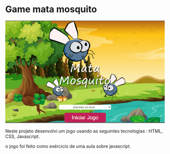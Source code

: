 <h1>Game mata mosquito</h1>
<img src="readme/images/game.gif" width="700px"/>
<p>Neste projeto desenvolvi um jogo usando as seguintes tecnologias : HTML, CSS, Javascript.</p>
<p>o jogo foi feito como exércicio de uma aula sobre javascript.</p>
